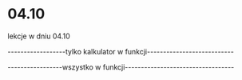 # 04.10
lekcje w dniu 04.10

<!DOCTYPE html>
<html lang="pl">
  <head>
    <title>trójkąt</title>
  </head>
  <body>
    <script>
      let l1;
      let l2;
      let l3;
      while (isNaN(l1)) {
        l1 = parseInt(prompt("podaj 1 bok:"));
      }
      while (isNaN(l2)) {
        l2 = parseInt(prompt("podaj 2 bok:"));
      }
      while (isNaN(l3)) {
        l3 = parseInt(prompt("podaj 3 bok:"));
      }
      if (l1 + l2 > l3 && l1 + l3 > l2 && l2 + l3 > l1) {
        document.write("można zrobić trójkąt");
        document.write("<br>");
        p = (l1 + l2 + l3) / 2;
        y = p * (p - l1) * (p - l2) * (p - l3);
        x = Math.sqrt(y).toFixed(2);
        document.write(x);
      } else {
        document.write("nie można zrobić trójkąta");
      }
    </script>
  </body>
</html>





<!DOCTYPE html>
<html>
  <head>
    <title>calc</title>
  </head>
  <body>
    <p>
      ------------------tylko kalkulator w funkcji---------------------------
    </p>
    <script>
      function calc(l1, l2, z) {
        switch (z) {
          case "+":
            return l1 + l2;
            break;
          case "-":
            return l1 - l2;
            break;
          case "/":
            return l1 / l2;
            break;
          case "*":
            return l1 * l2;
            break;
          default:
            return "zly operator";
            break;
        }
      }
      let l1;
      let l2;
      let z;
      while (isNaN(l1)) {
        l1 = parseInt(prompt("podaj 1 liczbe:"));
      }
      while (isNaN(l2)) {
        l2 = parseInt(prompt("podaj 2 liczbe:"));
      }
      z = prompt("podaj znak:");
      document.write(calc(l1, l2, z));
    </script>
    <p>-----------------wszystko w funkcji----------------------------------</p>
    <script>
      function calc2() {
        let num1;
        let num2;
        let op;
        while (isNaN(num1)) {
          num1 = parseInt(prompt("(zad 2)podaj 1 liczbe:"));
        }
        while (isNaN(num2)) {
          num2 = parseInt(prompt("(zad 2)podaj 2 liczbe:"));
        }
        op = prompt("(zad 2)podaj znak:");
        switch (op) {
          case "+":
            return num1 + num2;
            break;
          case "-":
            return num1 - num2;
            break;
          case "/":
            return num1 / num2;
            break;
          case "*":
            return num1 * num2;
            break;
          default:
            return "zly operator";
            break;
        }
      }
      document.write(calc2());
    </script>
  </body>
</html>
